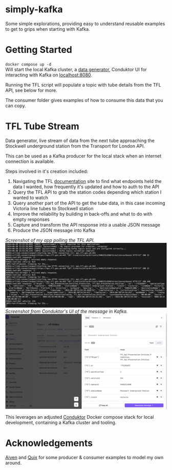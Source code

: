 # simply-kafka
Some simple explorations, providing easy to understand reusable examples to get to grips when starting with Kafka.

# Getting Started
`docker compose up -d`  
Will start the local Kafka cluster, a [data generator](https://github.com/Stuzanna/kafka-data-generator), Conduktor UI for interacting with Kafka on [localhost:8080](http://localhost:8080).

Running the TFL script will populate a topic with tube details from the TFL API, see below for more.

The consumer folder gives examples of how to consume this data that you can copy.

# TFL Tube Stream
Data generator, live stream of data from the next tube approaching the Stockwell underground station from the Transport for London API.

This can be used as a Kafka producer for the local stack when an internet connection is available.

Steps involved in it's creation included:
1. Navigating the TFL [documentation](https://api-portal.tfl.gov.uk/api-details#api=Line&operation=Line_ArrivalsByPathIds&definition=Tfl-41) site to find what endpoints held the data I wanted, how frequently it's updated and how to auth to the API
1. Query the TFL API to grab the station codes depending which station I wanted to watch
1. Query another part of the API to get the tube data, in this case incoming Victoria line tubes to Stockwell station
1. Improve the reliability by building in back-offs and what to do with empty responses
1. Capture and transform the API response into a usable JSON message 
1. Produce the JSON message into Kafka


*Screenshot of my app polling the TFL API.*
![screenshot of polling the API](tfl/img/tfl-api-poll.png)
*Screenshot from Conduktor's UI of the message in Kafka.*
![message in Kafka](tfl/img/message-in-kafka.png)

This leverages an adjusted [Conduktor](https://www.conduktor.io) Docker compose stack for local development, containing a Kafka cluster and tooling.


# Acknowledgements
[Aiven](https://github.com/Aiven-Labs/python-fake-data-producer-for-apache-kafka) and [Quix](simple-kafka-python) for some producer & consumer examples to model my own around.
